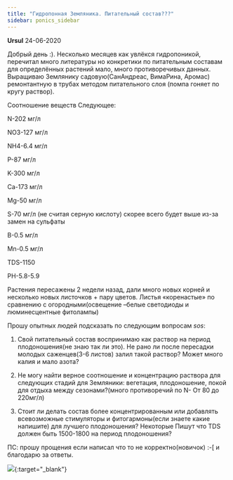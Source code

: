 ```yaml
---
title: "Гидропонная Земляника. Питательный состав???"
sidebar: ponics_sidebar
---
```


**Ursul** 24-06-2020

Добрый день :). Несколько месяцев как увлёкся гидропоникой, перечитал много литературы но конкретики по питательным составам для определённых растений мало, много противоречивых данных. Выращиваю Землянику садовую(СанАндреас, ВимаРина, Аромас) ремонтантную в трубах методом питательного слоя (помпа гоняет по кругу раствор). 

Соотношение веществ Следующее:

N-202 мг/л

NO3-127 мг/л

NH4-6.4 мг/л

P-87 мг/л

K-300 мг/л

Ca-173 мг/л

Mg-50 мг/л

S-70 мг/л (не считая серную кислоту) скорее всего будет выше из-за замен на сульфаты

B-0.5 мг/л

Mn-0.5 мг/л

TDS-1150

PH-5.8-5.9

Растения пересажены 2 недели назад, дали много новых корней и несколько новых листочков + пару цветов. Листья «коренастые» по сравнению с огородными(освещение –белые светодиоды и люминесцентные фитолампы)

Прошу опытных людей подсказать по следующим вопросам *sos*:

1)	Свой питательный состав воспринимаю как раствор на период плодоношения(не знаю так ли это). Не рано ли после пересадки молодых саженцев(3-6 листов) залил такой раствор? Может много калия и мало азота?

2)	Не могу найти верное соотношение и концентрацию раствора для следующих стадий для Земляники: вегетация, плодоношение, покой для отдыха между сезонами?(много противоречий по N- От 80 до 220мг/л)

3)	Стоит ли делать состав более концентрированным или добавлять всевозможные стимуляторы и фитогармоны(если знаете какие напишите) для лучшего плодоношения? Некоторые Пишут что TDS должен быть 1500-1800 на период плодоношения?

ПС: прошу прощения если написал что то не корректно(новичок) :-[ и благодарю за ответы.

[![](/attachimages/20743_b-SULKdz7x8.jpg)](https://t.me/ponics_ru_files/19961){:target="_blank"}

